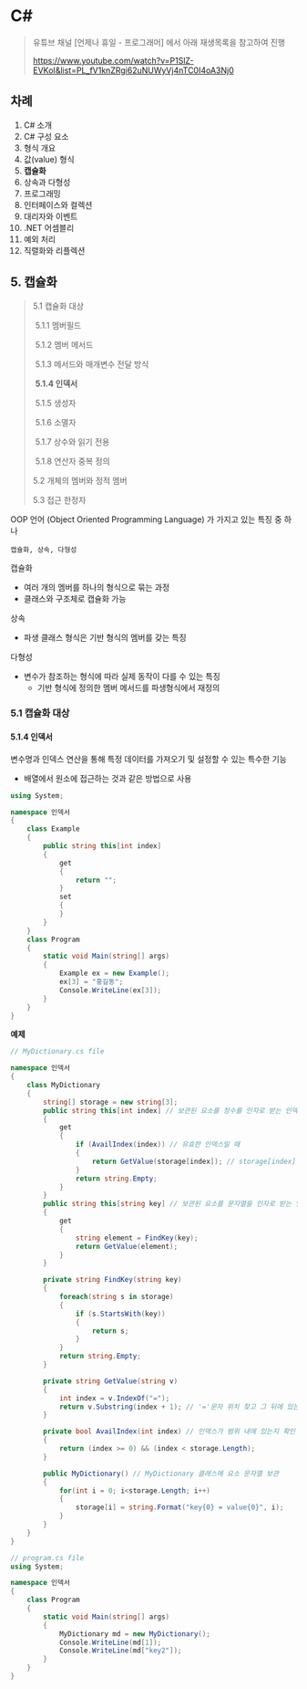 # C# 

> 유튜브 채널 [언제나 휴일 - 프로그래머] 에서 아래 재생목록을 참고하여 진행
>
> https://www.youtube.com/watch?v=P1SlZ-EVKoI&list=PL_fV1knZRgi62uNUWyVj4nTC0I4oA3Nj0



## 차례

1. C# 소개
2. C# 구성 요소
3. 형식 개요
4. 값(value) 형식
5. **캡슐화**
6. 상속과 다형성
7. 프로그래밍
8. 인터페이스와 컬렉션
9. 대리자와 이벤트
10. .NET 어셈블리
11. 예외 처리
12. 직렬화와 리플렉션



## 5. 캡슐화

> 5.1 캡슐화 대상
>
> ​	5.1.1 멤버필드
>
> ​	5.1.2 멤버 메서드
>
> ​	5.1.3 메서드와 매개변수 전달 방식
>
> ​	**5.1.4 인덱서**
>
> ​	5.1.5 생성자
>
> ​	5.1.6 소멸자
>
> ​	5.1.7 상수와 읽기 전용
>
> ​	5.1.8 연산자 중복 정의
>
> 5.2 개체의 멤버와 정적 멤버
>
> 5.3 접근 한정자

OOP 언어 (Object Oriented Programming Language) 가 가지고 있는 특징 중 하나

```
캡슐화, 상속, 다형성
```

캡슐화

- 여러 개의 멤버를 하나의 형식으로 묶는 과정
- 클래스와 구조체로 캡슐화 가능

상속

- 파생 클래스 형식은 기반 형식의 멤버를 갖는 특징

다형성

- 변수가 참조하는 형식에 따라 실제 동작이 다를 수 있는 특징
  - 기반 형식에 정의한 멤버 메서드를 파생형식에서 재정의

### 5.1 캡슐화 대상

#### 5.1.4 인덱서

변수명과 인덱스 연산을 통해 특정 데이터를 가져오기 및 설정할 수 있는 특수한 기능

- 배열에서 원소에 접근하는 것과 같은 방법으로 사용

```c#
using System;

namespace 인덱서
{
    class Example
    {
        public string this[int index]
        {
            get
            {
                return "";
            }
            set
            {
            }
        }
    }
    class Program
    {
        static void Main(string[] args)
        {
            Example ex = new Example();
            ex[3] = "홍길동";
            Console.WriteLine(ex[3]);
        }
    }
}
```



**예제**

```c#
// MyDictionary.cs file

namespace 인덱서
{
    class MyDictionary
    {
        string[] storage = new string[3];
        public string this[int index] // 보관된 요소를 정수를 인자로 받는 인덱서
        {
            get
            {
                if (AvailIndex(index)) // 유효한 인덱스일 때
                {
                    return GetValue(storage[index]); // storage[index] 요소의 값을 반환
                }
                return string.Empty;
            }
        }
        public string this[string key] // 보관된 요소를 문자열을 인자로 받는 인덱서
        {
            get
            {
                string element = FindKey(key);
                return GetValue(element);
            }
        }

        private string FindKey(string key) 
        {
            foreach(string s in storage)
            {
                if (s.StartsWith(key))
                {
                    return s;
                }
            }
            return string.Empty;
        }

        private string GetValue(string v)
        {
            int index = v.IndexOf("=");
            return v.Substring(index + 1); // '='문자 위치 찾고 그 뒤에 있는 문자열 반환
        }

        private bool AvailIndex(int index) // 인덱스가 범위 내에 있는지 확인
        {
            return (index >= 0) && (index < storage.Length);
        }

        public MyDictionary() // MyDictionary 클래스에 요소 문자열 보관
        {
            for(int i = 0; i<storage.Length; i++)
            {
                storage[i] = string.Format("key{0} = value{0}", i);
            }
        }
    }
}
```

```c#
// program.cs file
using System;

namespace 인덱서
{
    class Program
    {
        static void Main(string[] args)
        {
            MyDictionary md = new MyDictionary();
            Console.WriteLine(md[1]);
            Console.WriteLine(md["key2"]);
        }
    }
}
```

